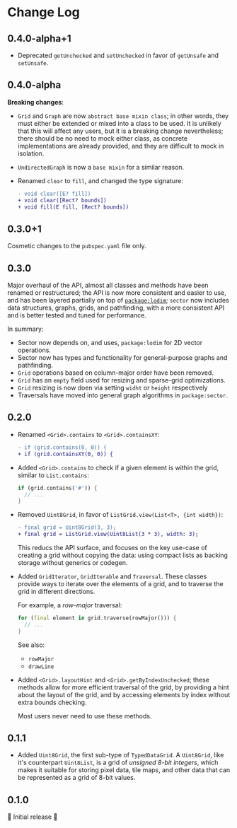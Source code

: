 # Change Log

## 0.4.0-alpha+1

- Deprecated `getUnchecked` and `setUnchecked` in favor of `getUnsafe` and
  `setUnsafe`.

## 0.4.0-alpha

**Breaking changes**:

- `Grid` and `Graph` are now `abstract base mixin class`; in other words, they
  must either be extended or mixed into a class to be used. It is unlikely that
  this will affect any users, but it is a breaking change nevertheless; there
  should be no need to mock either class, as concrete implementations are
  already provided, and they are difficult to mock in isolation.

- `UndirectedGraph` is now a `base mixin` for a similar reason.

- Renamed `clear` to `fill`, and changed the type signature:

  ```diff
  - void clear([E? fill])
  + void clear([Rect? bounds])
  + void fill(E fill, [Rect? bounds])
  ```

## 0.3.0+1

Cosmetic changes to the `pubspec.yaml` file only.

## 0.3.0

Major overhaul of the API, almost all classes and methods have been renamed or
restructured; the API is now more consistent and easier to use, and has been
layered partially on top of [`package:lodim`](https://pub.dev/packages/lodim);
`sector` now includes data structures, graphs, grids, and pathfinding, with
a more consistent API and is better tested and tuned for performance.

In summary:

- Sector now depends on, and uses, `package:lodim` for 2D vector operations.
- Sector now has types and functionality for general-purpose graphs and
  pathfinding.
- `Grid` operations based on column-major order have been removed.
- `Grid` has an `empty` field used for resizing and sparse-grid optimizations.
- `Grid` resizing is now doen via setting `widht` or `height` respectively
- Traversals have moved into general graph algorithms in `package:sector`.

## 0.2.0

- Renamed `<Grid>.contains` to `<Grid>.containsXY`:

  ```diff
  - if (grid.contains(0, 0)) {
  + if (grid.containsXY(0, 0)) {
  ```

- Added `<Grid>.contains` to check if a given element is within the grid,
  similar to `List.contains`:

  ```dart
  if (grid.contains('#')) {
    // ...
  }
  ```

- Removed `Uint8Grid`, in favor of `ListGrid.view(List<T>, {int width})`:

  ```diff
  - final grid = Uint8Grid(3, 3);
  + final grid = ListGrid.view(Uint8List(3 * 3), width: 3);
  ```

  This reducs the API surface, and focuses on the key use-case of creating a
  grid without copying the data: using compact lists as backing storage without
  generics or codegen.

- Added `GridIterator`, `GridIterable` and `Traversal`. These classes provide
  ways to iterate over the elements of a grid, and to traverse the grid in
  different directions.

  For example, a _row-major_ traversal:

  ```dart
  for (final element in grid.traverse(rowMajor())) {
    // ...
  }
  ```

  See also:

  - `rowMajor`
  - `drawLine`

- Added `<Grid>.layoutHint` and `<Grid>.getByIndexUnchecked`; these methods
  allow for more efficient traversal of the grid, by providing a hint about the
  layout of the grid, and by accessing elements by index without extra bounds
  checking.
  
  Most users never need to use these methods.

## 0.1.1

- Added `Uint8Grid`, the first sub-type of `TypedDataGrid`. A `Uint8Grid`, like
  it's counterpart `Uint8List`, is a grid of _unsigned 8-bit integers_, which
  makes it suitable for storing pixel data, tile maps, and other data that can
  be represented as a grid of 8-bit values.

## 0.1.0

🎉 Initial release 🎉
